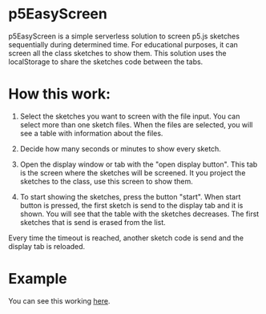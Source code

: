 # p5EasyScreen

p5EasyScreen is a simple serverless solution to screen p5.js sketches sequentially during determined time. For educational purposes, it can screen all the class sketches to show them. This solution uses the localStorage to share the sketches code between the tabs.

# How this work:

1. Select the sketches you want to screen with the file input. You can select more than one sketch files. When the files are selected, you will see a table with information about the files.

2. Decide how many seconds or minutes to show every sketch.

3. Open the display window or tab with the "open display button".
This tab is the screen where the sketches will be screened. It you project the sketches to the class, use this screen to show them.

4. To start showing the sketches, press the button "start".
When start button is pressed, the first sketch is send to the display tab and it is shown. You will see that the table with the sketches decreases. The first sketches that is send is erased from the list.

Every time the timeout is reached, another sketch code is send and the display tab is reloaded.

# Example

You can see this working [here](https://isaacmg.gitlab.io/sketchs/p5EasyScreen/index.html).
